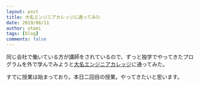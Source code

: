 ```yaml
---
layout: post
title: 大名エンジニアカレッジに通ってみた
date: 2019/06/11
author: otomi
tags: [blog]
comments: false
---
```


同じ会社で働いている方が講師をされているので、ずっと独学でやってきたプログラムを外で学んでみようと[大名エンジニアカレッジ](https://daimyo-college.pepabo.com/)に通ってみた。

すでに授業は始まっており。本日二回目の授業。やってきたいと思います。
